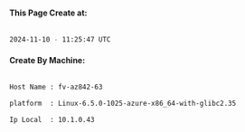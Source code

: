 
   
#### This Page Create at:

```bash

2024-11-10 - 11:25:47 UTC

```

#### Create By Machine:

```bash

Host Name : fv-az842-63

platform  : Linux-6.5.0-1025-azure-x86_64-with-glibc2.35

Ip Local  : 10.1.0.43

```

